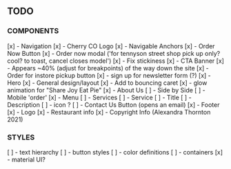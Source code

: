 ## TODO
### COMPONENTS

[x] - Navigation
  [x] - Cherry CO Logo
  [x] - Navigable Anchors
  [x] - Order Now Button
    [x] - Order now modal ('for tennyson street shop pick up only? cool? to toast, cancel closes model')
  [x] - Fix stickiness
[x] - CTA Banner
  [x] - Appears ~40% (adjust for breakpoints) of the way down the site
  [x] - Order for instore pickup button
  [x] - sign up for newsletter form (?)
[x] - Hero 
  [x] - General design/layout
  [x] - Add <a> to bouncing caret
  [x] - glow animation for "Share Joy Eat Pie"
[x] - About Us
[ ] - Side by Side
  [ ] - Mobile 'order'
[x] - Menu 
[ ] - Services
  [ ] - Service
    [ ] - Title
    [ ] - Description
    [ ] - icon ?
  [ ] - Contact Us Button (opens an email)
[x] - Footer
  [x] - Logo
  [x] - Restaurant info
  [x] - Copyright Info (Alexandra Thornton 2021)

### STYLES

[ ] - text hierarchy
[ ] - button styles
[ ] - color definitions
[ ] - containers 
[x] - material UI?

